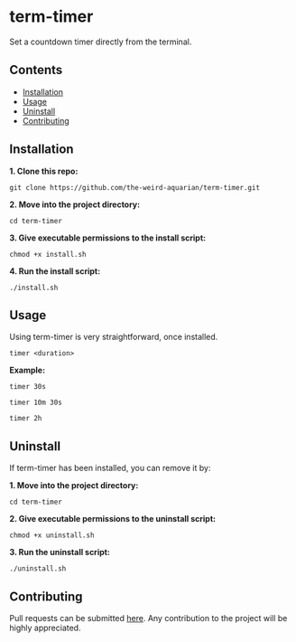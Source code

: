 # term-timer

Set a countdown timer directly from the terminal.



## Contents
- [Installation](#installation)
- [Usage](#usage)
- [Uninstall](#uninstall)
- [Contributing](#contributing)



## Installation
**1. Clone this repo:**
```
git clone https://github.com/the-weird-aquarian/term-timer.git
```

**2. Move into the project directory:**
```
cd term-timer
```

**3. Give executable permissions to the install script:**
```
chmod +x install.sh
```

**4. Run the install script:**
```
./install.sh
```



## Usage
Using term-timer is very straightforward, once installed.
```
timer <duration>
```

**Example:**
```
timer 30s
```

```
timer 10m 30s
```

```
timer 2h
```



## Uninstall
If term-timer has been installed, you can remove it by:

**1. Move into the project directory:**
```
cd term-timer
```

**2. Give executable permissions to the uninstall script:**
```
chmod +x uninstall.sh
```

**3. Run the uninstall script:**
```
./uninstall.sh
```



## Contributing
Pull requests can be submitted [here](https://github.com/the-weird-aquarian/term-timer/pulls). Any contribution to the project will be highly appreciated.